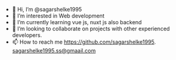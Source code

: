 - 👋 Hi, I’m @sagarshelke1995
- 👀 I’m interested in Web development
- 🌱 I’m currently learning vue js, nuxt js also backend 
- 💞️ I’m looking to collaborate on projects with other experienced developers.
- 📫 How to reach me https://github.com/sagarshelke1995. sagarshelke1995.ss@gmaail.com

<!---
sagarshelke1995/sagarshelke1995 is a ✨ special ✨ repository because its `README.md` (this file) appears on your GitHub profile.
You can click the Preview link to take a look at your changes.
--->
